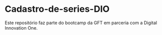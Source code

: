 # Cadastro-de-series-DIO

Este repositório faz parte do bootcamp da GFT em parceria com a Digital Innovation One.
